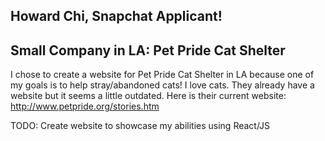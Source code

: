 ## Howard Chi, Snapchat Applicant!

## Small Company in LA: Pet Pride Cat Shelter
I chose to create a website for Pet Pride Cat Shelter in LA because one of my goals is to help stray/abandoned cats! I love cats.
They already have a website but it seems a little outdated. Here is their current website: http://www.petpride.org/stories.htm

TODO:
Create website to showcase my abilities using React/JS 